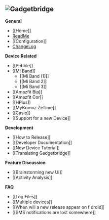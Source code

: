 ![Gadgetbridge](https://raw.githubusercontent.com/Freeyourgadget/Gadgetbridge/master/app/src/main/res/drawable-mdpi/ic_launcher.png)<br>
----
**General**
 - [[Home]]
 - [ReadMe](../tree/master/README.md)
 - [[Configuration]]
 - [ChangeLog](../tree/master/CHANGELOG.md)

**Device Related**
 - [[Pebble]]
 - [[Mi Band]]
     - [[Mi Band (1)]]
     - [[Mi Band 2]]
     - [[Mi Band 3]]
 - [[Amazfit Bip]]
 - [[Amazfit Cor]]
 - [[HPlus]]
 - [[MyKronoz ZeTime]]
 - [[Casio]]
 - [[Support for a new Device]]

**Development**
 - [[How to Release]]
 - [[Developer Documentation]]
 - [[New Device Tutorial]]
 - [[Translating Gadgetbridge]]

**Feature Discussion**
 - [[Brainstorming new UI]]
 - [[Activity Analysis]]

**FAQ**
 - [[Log Files]]
 - [[Multiple devices]]
 - [[When will a new release appear on f droid]]
 - [[SMS notifications are lost somewhere]]
